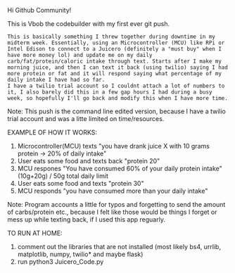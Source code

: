 Hi Github Community!

This is Vbob the codebuilder with my first ever git push.

	This is basically something I threw together during downtime in my midterm week. Essentially, using an Microcontroller (MCU) like RPi or Intel Edison to connect to a Juicero (definitely a "must buy" when I have more money lol) and update me on my daily carb/fat/protein/caloric intake through text. Starts after I make my morning juice, and then I can text it back (using twilio) saying I had more protein or fat and it will respond saying what percentage of my daily intake I have had so far. 
	I have a twilio trial account so I couldnt attach a lot of numbers to it, I also barely did this in a few gap hours I had during a busy week, so hopefully I'll go back and modify this when I have more time. 

Note: This push is the command line edited version, because I have a twilio trial account and was a litte limited on time/resources.

EXAMPLE OF HOW IT WORKS:

1. Microcontroller(MCU) texts "you have drank juice X with 10 grams protein -> 20% of daily intake"
2. User eats some food and texts back "protein 20"
3. MCU respones "You have consumed 60% of your daily protein intake" (10g+20g) / 50g total daily limit
4. User eats some food and texts "protein 30"
5. MCU responds "you have consumed more than your daily intake"

Note: Program accounts a little for typos and forgetting to send the amount of carbs/protein etc., because I felt like those would be things I forget or mess up while texting back, if I used this app reguarly. 

TO RUN AT HOME: 

1. comment out the libraries that are not installed (most likely bs4, urrlib, matplotlib, numpy, twilio* and maybe flask) 
2. run python3 Juicero_Code.py
